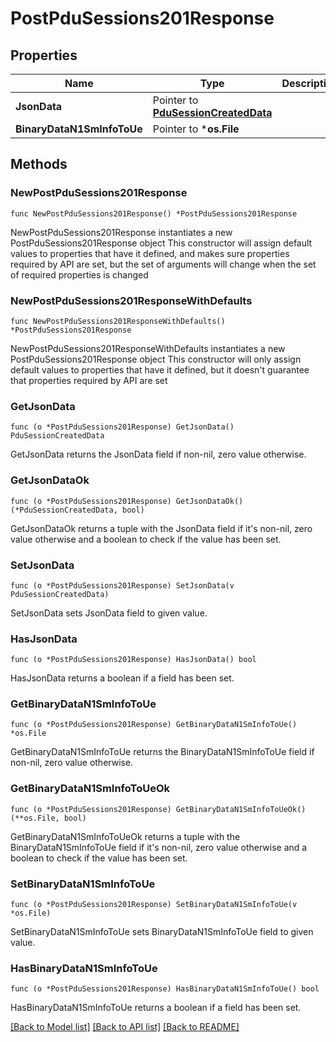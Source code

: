 # PostPduSessions201Response

## Properties

Name | Type | Description | Notes
------------ | ------------- | ------------- | -------------
**JsonData** | Pointer to [**PduSessionCreatedData**](PduSessionCreatedData.md) |  | [optional] 
**BinaryDataN1SmInfoToUe** | Pointer to ***os.File** |  | [optional] 

## Methods

### NewPostPduSessions201Response

`func NewPostPduSessions201Response() *PostPduSessions201Response`

NewPostPduSessions201Response instantiates a new PostPduSessions201Response object
This constructor will assign default values to properties that have it defined,
and makes sure properties required by API are set, but the set of arguments
will change when the set of required properties is changed

### NewPostPduSessions201ResponseWithDefaults

`func NewPostPduSessions201ResponseWithDefaults() *PostPduSessions201Response`

NewPostPduSessions201ResponseWithDefaults instantiates a new PostPduSessions201Response object
This constructor will only assign default values to properties that have it defined,
but it doesn't guarantee that properties required by API are set

### GetJsonData

`func (o *PostPduSessions201Response) GetJsonData() PduSessionCreatedData`

GetJsonData returns the JsonData field if non-nil, zero value otherwise.

### GetJsonDataOk

`func (o *PostPduSessions201Response) GetJsonDataOk() (*PduSessionCreatedData, bool)`

GetJsonDataOk returns a tuple with the JsonData field if it's non-nil, zero value otherwise
and a boolean to check if the value has been set.

### SetJsonData

`func (o *PostPduSessions201Response) SetJsonData(v PduSessionCreatedData)`

SetJsonData sets JsonData field to given value.

### HasJsonData

`func (o *PostPduSessions201Response) HasJsonData() bool`

HasJsonData returns a boolean if a field has been set.

### GetBinaryDataN1SmInfoToUe

`func (o *PostPduSessions201Response) GetBinaryDataN1SmInfoToUe() *os.File`

GetBinaryDataN1SmInfoToUe returns the BinaryDataN1SmInfoToUe field if non-nil, zero value otherwise.

### GetBinaryDataN1SmInfoToUeOk

`func (o *PostPduSessions201Response) GetBinaryDataN1SmInfoToUeOk() (**os.File, bool)`

GetBinaryDataN1SmInfoToUeOk returns a tuple with the BinaryDataN1SmInfoToUe field if it's non-nil, zero value otherwise
and a boolean to check if the value has been set.

### SetBinaryDataN1SmInfoToUe

`func (o *PostPduSessions201Response) SetBinaryDataN1SmInfoToUe(v *os.File)`

SetBinaryDataN1SmInfoToUe sets BinaryDataN1SmInfoToUe field to given value.

### HasBinaryDataN1SmInfoToUe

`func (o *PostPduSessions201Response) HasBinaryDataN1SmInfoToUe() bool`

HasBinaryDataN1SmInfoToUe returns a boolean if a field has been set.


[[Back to Model list]](../README.md#documentation-for-models) [[Back to API list]](../README.md#documentation-for-api-endpoints) [[Back to README]](../README.md)


